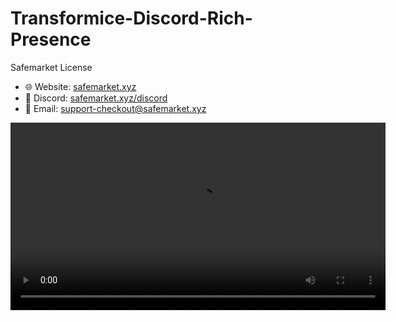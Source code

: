 # Transformice-Discord-Rich-Presence
Safemarket License

- 🌐 Website: [safemarket.xyz](https://safemarket.xyz)
- 💬 Discord: [safemarket.xyz/discord](https://safemarket.xyz/discord)
- 📧 Email: support-checkout@safemarket.xyz

<video width="600" controls>
  <source src="https://github.com/Jodis974/Transformice-Discord-Rich-Presence/blob/main/D6.mp4" type="video/mp4">
</video>
